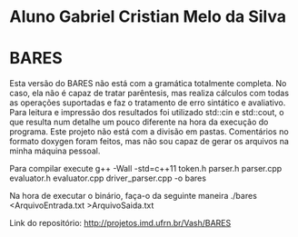 # Aluno Gabriel Cristian Melo da Silva

# BARES
Esta versão do BARES não está com a gramática totalmente completa. No caso, ela não é capaz de tratar parêntesis, mas realiza cálculos com todas as operações suportadas e faz o tratamento de erro sintático e avaliativo. Para leitura e impressão dos resultados foi utilizado std::cin e std::cout, o que resulta num detalhe um pouco diferente na hora da execução do programa.
Este projeto não está com a divisão em pastas. Comentários no formato doxygen foram feitos, mas não sou capaz de gerar os arquivos na minha máquina pessoal.

Para compilar execute
	g++ -Wall -std=c++11 token.h parser.h parser.cpp evaluator.h evaluator.cpp driver_parser.cpp -o bares

Na hora de executar o binário, faça-o da seguinte maneira
	./bares <ArquivoEntrada.txt >ArquivoSaida.txt

Link do repositório: http://projetos.imd.ufrn.br/Vash/BARES